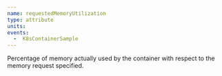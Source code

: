 ```yaml
---
name: requestedMemoryUtilization
type: attribute
units:
events:
  -  K8sContainerSample
---
```


Percentage of memory actually used by the container with respect to the memory request specified.